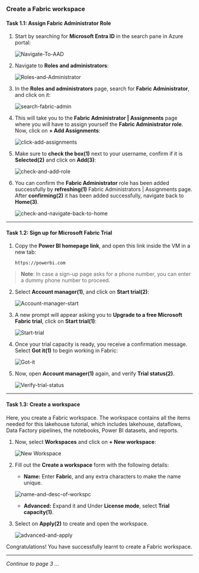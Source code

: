 ### Create a Fabric workspace



#### Task 1.1: Assign Fabric Administrator Role

1. Start by searching for **Microsoft Entra ID** in the search pane in Azure portal:

   ![Navigate-To-AAD](./Images/ws/entra01.png)

2. Navigate to **Roles and administrators**:

   ![Roles-and-Administrator](./Images/ws/entraa02.png)

3. In the **Roles and administrators** page, search for **Fabric Administrator**, and click on it:

   ![search-fabric-admin](./Images/ws/entra02.png)

4. This will take you to the **Fabric Administrator | Assignments** page where you will have to assign yourself the **Fabric Administrator role**. Now, click on **+ Add Assignments**:

   ![click-add-assignments](./Images/ws/04.png)

5. Make sure to **check the box(1)** next to your username, confirm if it is **Selected(2)** and click on **Add(3)**:

   ![check-and-add-role](./Images/ws/05.png)

6. You can confirm the **Fabric Administrator** role has been added successfully by **refreshing(1)** Fabric Administrators | Assignments page. After **confirming(2)** it has been added successfully, navigate back to **Home(3)**.

   ![check-and-navigate-back-to-home](./Images/ws/06.png)

----

#### Task 1.2: Sign up for Microsoft Fabric Trial

1. Copy the **Power BI homepage link**, and open this link inside the VM in a new tab:

   ```
   https://powerbi.com
   ```

> **Note**: In case a sign-up page asks for a phone number, you can enter a dummy phone number to proceed.
2. Select **Account manager(1)**, and click on **Start trial(2)**:

   ![Account-manager-start](./Images/ws/07.png)

3. A new prompt will appear asking you to **Upgrade to a free Microsoft Fabric trial**, click on **Start trial(1)**:

   ![Start-trial](./Images/ws/08.png)

4. Once your trial capacity is ready, you receive a confirmation message. Select **Got it(1)** to begin working in Fabric:

   ![Got-it](./Images/ws/09.png)

6. Now, open **Account manager(1)** again, and verify **Trial status(2)**.

   ![Verify-trial-status](./Images/ws/10.png)

----

#### Task 1.3: Create a workspace

Here, you create a Fabric workspace. The workspace contains all the items needed for this lakehouse tutorial, which includes lakehouse, dataflows, Data Factory pipelines, the notebooks, Power BI datasets, and reports.

1.  Now, select **Workspaces** and click on **+ New workspace**:

    ![New Workspace](./Images/ws/11.png)

2. Fill out the **Create a workspace** form with the following details:

   - **Name:** Enter **Fabric**, and any extra characters to make the name unique.
   

   ![name-and-desc-of-workspc](./Images/ws/12.png)

   - **Advanced:** Expand it and Under **License mode**, select **Trial capacity(1)**.

3. Select on **Apply(2)** to create and open the workspace.

   ![advanced-and-apply](./Images/ws/13.png)

Congratulations! You have successfully learnt to create a Fabric workspace.

----

*Continue to page 3 ...*
